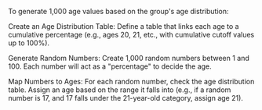 
To generate 1,000 age values based on the group's age distribution:

Create an Age Distribution Table: Define a table that links each age to a cumulative percentage (e.g., ages 20, 21, etc., with cumulative cutoff values up to 100%).

Generate Random Numbers: Create 1,000 random numbers between 1 and 100. Each number will act as a "percentage" to decide the age.

Map Numbers to Ages: For each random number, check the age distribution table. Assign an age based on the range it falls into (e.g., if a random number is 17, and 17 falls under the 21-year-old category, assign age 21).